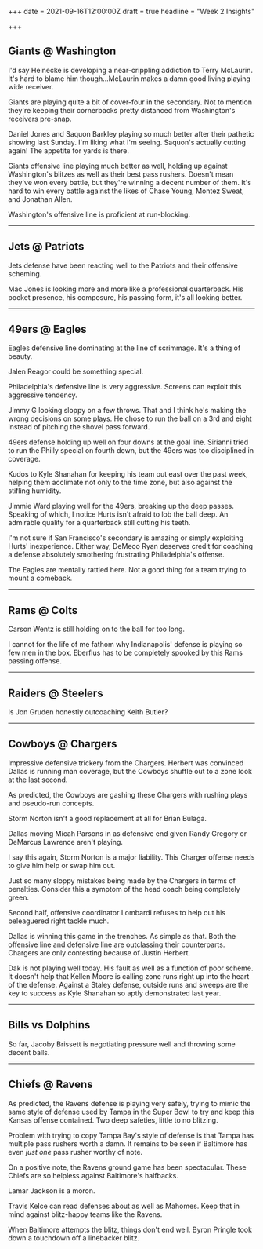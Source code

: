 +++
date = 2021-09-16T12:00:00Z
draft = true
headline = "Week 2 Insights"

+++
## Giants @ Washington

I'd say Heinecke is developing a near-crippling addiction to Terry McLaurin. It's hard to blame him though...McLaurin makes a damn good living playing wide receiver.

Giants are playing quite a bit of cover-four in the secondary. Not to mention they're keeping their cornerbacks pretty distanced from Washington's receivers pre-snap.

Daniel Jones and Saquon Barkley playing so much better after their pathetic showing last Sunday. I'm liking what I'm seeing. Saquon's actually cutting again! The appetite for yards is there.

Giants offensive line playing much better as well, holding up against Washington's blitzes as well as their best pass rushers. Doesn't mean they've won every battle, but they're winning a decent number of them. It's hard to win every battle against the likes of Chase Young, Montez Sweat, and Jonathan Allen.

Washington's offensive line is proficient at run-blocking.

***

## Jets @ Patriots

Jets defense have been reacting well to the Patriots and their offensive scheming.

Mac Jones is looking more and more like a professional quarterback. His pocket presence, his composure, his passing form, it's all looking better.

***

## 49ers @ Eagles

Eagles defensive line dominating at the line of scrimmage. It's a thing of beauty.

Jalen Reagor could be something special.

Philadelphia's defensive line is very aggressive. Screens can exploit this aggressive tendency.

Jimmy G looking sloppy on a few throws. That and I think he's making the wrong decisions on some plays. He chose to run the ball on a 3rd and eight instead of pitching the shovel pass forward.

49ers defense holding up well on four downs at the goal line. Sirianni tried to run the Philly special on fourth down, but the 49ers was too disciplined in coverage.

Kudos to Kyle Shanahan for keeping his team out east over the past week, helping them acclimate not only to the time zone, but also against the stifling humidity.

Jimmie Ward playing well for the 49ers, breaking up the deep passes. Speaking of which, I notice Hurts isn't afraid to lob the ball deep. An admirable quality for a quarterback still cutting his teeth.

I'm not sure if San Francisco's secondary is amazing or simply exploiting Hurts' inexperience. Either way, DeMeco Ryan deserves credit for coaching a defense absolutely smothering frustrating Philadelphia's offense.

The Eagles are mentally rattled here. Not a good thing for a team trying to mount a comeback.

***

## Rams @ Colts

Carson Wentz is still holding on to the ball for too long.

I cannot for the life of me fathom why Indianapolis' defense is playing so few men in the box. Eberflus has to be completely spooked by this Rams passing offense.

***

## Raiders @ Steelers

Is Jon Gruden honestly outcoaching Keith Butler?

***

## Cowboys @ Chargers

Impressive defensive trickery from the Chargers. Herbert was convinced Dallas is running man coverage, but the Cowboys shuffle out to a zone look at the last second.

As predicted, the Cowboys are gashing these Chargers with rushing plays and pseudo-run concepts.

Storm Norton isn't a good replacement at all for Brian Bulaga.

Dallas moving Micah Parsons in as defensive end given Randy Gregory or DeMarcus Lawrence aren't playing.

I say this again, Storm Norton is a major liability. This Charger offense needs to give him help or swap him out.

Just so many sloppy mistakes being made by the Chargers in terms of penalties. Consider this a symptom of the head coach being completely green.

Second half, offensive coordinator Lombardi refuses to help out his beleaguered right tackle much.

Dallas is winning this game in the trenches. As simple as that. Both the offensive line and defensive line are outclassing their counterparts. Chargers are only contesting because of Justin Herbert.

Dak is not playing well today. His fault as well as a function of poor scheme. It doesn't help that Kellen Moore is calling zone runs right up into the heart of the defense. Against a Staley defense, outside runs and sweeps are the key to success as Kyle Shanahan so aptly demonstrated last year. 

***

## Bills vs Dolphins

So far, Jacoby Brissett is negotiating pressure well and throwing some decent balls.

***

## Chiefs @ Ravens

As predicted, the Ravens defense is playing very safely, trying to mimic the same style of defense used by Tampa in the Super Bowl to try and keep this Kansas offense contained. Two deep safeties, little to no blitzing.

Problem with trying to copy Tampa Bay's style of defense is that Tampa has multiple pass rushers worth a damn. It remains to be seen if Baltimore has even _just one_ pass rusher worthy of note.

On a positive note, the Ravens ground game has been spectacular. These Chiefs are so helpless against Baltimore's halfbacks.

Lamar Jackson is a moron.

Travis Kelce can read defenses about as well as Mahomes. Keep that in mind against blitz-happy teams like the Ravens.

When Baltimore attempts the blitz, things don't end well. Byron Pringle took down a touchdown off a linebacker blitz.